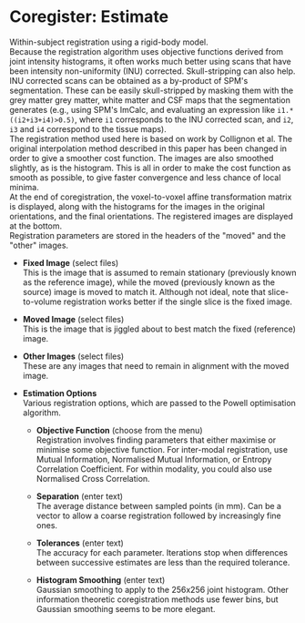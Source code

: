 # Coregister: Estimate  
Within-subject registration using a rigid-body model.   
Because the registration algorithm uses objective functions derived from joint intensity histograms, it often works much better using scans that have been intensity non-uniformity (INU) corrected. Skull-stripping can also help.  INU corrected scans can be obtained as a by-product of SPM's segmentation. These can be easily skull-stripped by masking them with the grey matter grey matter, white matter and CSF maps that the segmentation generates (e.g., using SPM's ImCalc, and evaluating an expression like ``i1.*((i2+i3+i4)>0.5)``, where ``i1`` corresponds to the INU corrected scan, and ``i2``, ``i3`` and ``i4`` correspond to the tissue maps).   
The registration method used here is based on work by Collignon et al. The original interpolation method described in this paper has been changed in order to give a smoother cost function.  The images are also smoothed slightly, as is the histogram.  This is all in order to make the cost function as smooth as possible, to give faster convergence and less chance of local minima.   
At the end of coregistration, the voxel-to-voxel affine transformation matrix is displayed, along with the histograms for the images in the original orientations, and the final orientations.  The registered images are displayed at the bottom.   
Registration parameters are stored in the headers of the "moved" and the "other" images.   

* **Fixed Image** (select files)  
This is the image that is assumed to remain stationary (previously known as the reference image), while the moved (previously known as the source) image is moved to match it. Although not ideal, note that slice-to-volume registration works better if the single slice is the fixed image.   

* **Moved Image** (select files)  
This is the image that is jiggled about to best match the fixed (reference) image.   

* **Other Images** (select files)  
These are any images that need to remain in alignment with the moved image.   

* **Estimation Options**   
Various registration options, which are passed to the Powell optimisation algorithm.   

    * **Objective Function** (choose from the menu)  
    Registration involves finding parameters that either maximise or minimise some objective function. For inter-modal registration, use Mutual Information, Normalised Mutual Information, or Entropy Correlation Coefficient. For within modality, you could also use Normalised Cross Correlation.   

    * **Separation** (enter text)  
    The average distance between sampled points (in mm). Can be a vector to allow a coarse registration followed by increasingly fine ones.   

    * **Tolerances** (enter text)  
    The accuracy for each parameter.  Iterations stop when differences between successive estimates are less than the required tolerance.   

    * **Histogram Smoothing** (enter text)  
    Gaussian smoothing to apply to the 256x256 joint histogram. Other information theoretic coregistration methods use fewer bins, but Gaussian smoothing seems to be more elegant.   
